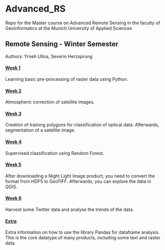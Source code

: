 # Advanced_RS
Repo for the Master course on Advanced Remote Sensing in the faculty of Geoinformatics at the Munich University of Applied Sciences

## Remote Sensing - Winter Semester
Authors: Yrneh Ulloa, Severin Herzsprung

#### [Week 1](https://github.com/yzut-ydv/Advanced_Remote_sensing_HM/blob/main/wk1_raster_processing_python.ipynb)
Learning basic pre-processing of raster data using Python.

#### [Week 2]()
Atmospheric correction of satellite images.

#### [Week 3](https://github.com/yzut-ydv/Advanced_Remote_sensing_HM/blob/main/wk3%264_supervised_classification_with_super-pixel_segmentation.ipynb)
Creation of training polygons for classification of optical data. Afterwards, segmentation of a satellite image. 

#### [Week 4](https://github.com/yzut-ydv/Advanced_Remote_sensing_HM/blob/main/wk3%264_supervised_classification_with_super-pixel_segmentation.ipynb)
Supervised classification using Random Forest.

#### [Week 5](https://github.com/yzut-ydv/Advanced_Remote_sensing_HM/blob/main/wk5_hdf5_to_geotiff.ipynb)
After downloading a Night Light Image product, you need to convert the format from HDF5 to GeoTIFF. Afterwards, you can explore the data in QGIS.

#### [Week 6](https://github.com/yzut-ydv/Advanced_Remote_sensing_HM/blob/main/wk6_Tweet_Analysis.ipynb)
Harvest some Twitter data and analyse the trends of the data.  

#### [Extra](https://github.com/yzut-ydv/Advanced_Remote_sensing_HM/blob/main/wk6_dataframe_pandas.ipynb)
Extra information on how to use the library Pandas for dataframe analysis. This is the core datatype of many products, including some text and raster data. 


